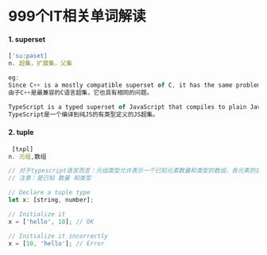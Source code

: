 # 999个IT相关单词解读



#### 1. superset

 ```javascript
['su:pəset]   
n. 超集，扩展集，父集

eg:
Since C++ is a mostly compatible superset of C, it has the same problems.
由于C++是最兼容的C语言超集，它也具有相同的问题。

TypeScript is a typed superset of JavaScript that compiles to plain JavaScript。
TypeScript是一个编译到纯JS的有类型定义的JS超集。
 ```



#### 2. tuple

```javascript
 [tʌpl] 
n. 元组,数组

// 对于typescript语言而言：元组类型允许表示一个已知元素数量和类型的数组，各元素的类型不必相同
// 注意：是已知 数量 和类型

// Declare a tuple type
let x: [string, number];

// Initialize it
x = ['hello', 10]; // OK

// Initialize it incorrectly
x = [10, 'hello']; // Error
```




